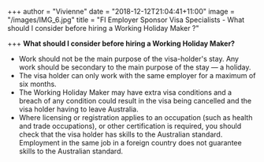 +++
author = "Vivienne"
date = "2018-12-12T21:04:41+11:00"
image = "/images/IMG_6.jpg"
title = "FI Employer Sponsor Visa Specialists - What should I consider before hiring a Working Holiday Maker ?"

+++
**What should I consider before hiring a Working Holiday Maker?**

* Work should not be the main purpose of the visa-holder's stay. Any work should be secondary to the main purpose of the stay — a holiday.
* The visa holder can only work with the same employer for a maximum of six months.
* The Working Holiday Maker may have extra visa conditions and a breach of any condition could result in the visa being cancelled and the visa holder having to leave Australia.
* Where licensing or registration applies to an occupation (such as health and trade occupations), or other certification is required, you should check that the visa holder has skills to the Australian standard. Employment in the same job in a foreign country does not guarantee skills to the Australian standard.